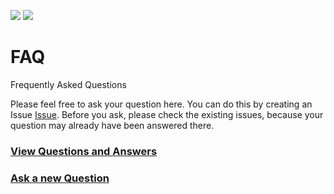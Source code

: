 [![](https://img.shields.io/badge/made%20by-Schluss-pink.svg?style=flat-square)](https://schluss.org)
[![](https://img.shields.io/badge/project-SCHLUSS-blue.svg?style=flat-square)](https://schluss.org/)

# FAQ
Frequently Asked Questions

Please feel free to ask your question here. You can do this by creating an Issue [Issue](https://github.com/ipfs/faq/issues). Before you ask, please check the existing issues, because your question may already have been answered there.

### [View Questions and Answers](https://github.com/schluss/faq/issues)
### [Ask a new Question](https://github.com/schluss/faq/issues/new)
